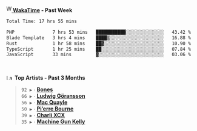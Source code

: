 <img src="https://github.com/dxnter/dxnter/assets/17434202/67b21fa4-d36d-46f9-9dec-f23d976b00ef" alt="WakaTime Logo" width="14" height="18"/><a href="https://wakatime.com/@dxnter" target="_blank"><strong> WakaTime</strong></a><strong> - Past Week</strong>

<!--START_SECTION:waka-->

```txt
Total Time: 17 hrs 55 mins

PHP              7 hrs 53 mins   ███████████░░░░░░░░░░░░░░   43.42 %
Blade Template   3 hrs 4 mins    ████▒░░░░░░░░░░░░░░░░░░░░   16.88 %
Rust             1 hr 58 mins    ██▓░░░░░░░░░░░░░░░░░░░░░░   10.90 %
TypeScript       1 hr 25 mins    ██░░░░░░░░░░░░░░░░░░░░░░░   07.84 %
JavaScript       33 mins         ▓░░░░░░░░░░░░░░░░░░░░░░░░   03.06 %
```

<!--END_SECTION:waka-->

<br/>

<!--START_LASTFM_ARTISTS:{"period": "3month", "rows": 6}-->
<a href="https://last.fm" target="_blank"><img src="https://user-images.githubusercontent.com/17434202/215290617-e793598d-d7c9-428f-9975-156db1ba89cc.svg" alt="Last.fm Logo" width="18" height="13"/></a> **Top Artists - Past 3 Months**

> `92 ▶️` ∙ **[Bones](https://www.last.fm/music/Bones)**<br/>
> `66 ▶️` ∙ **[Ludwig Göransson](https://www.last.fm/music/Ludwig+G%C3%B6ransson)**<br/>
> `56 ▶️` ∙ **[Mac Quayle](https://www.last.fm/music/Mac+Quayle)**<br/>
> `50 ▶️` ∙ **[Pi’erre Bourne](https://www.last.fm/music/Pi%E2%80%99erre+Bourne)**<br/>
> `39 ▶️` ∙ **[Charli XCX](https://www.last.fm/music/Charli+XCX)**<br/>
> `35 ▶️` ∙ **[Machine Gun Kelly](https://www.last.fm/music/Machine+Gun+Kelly)**<br/>
<!--END_LASTFM_ARTISTS-->
